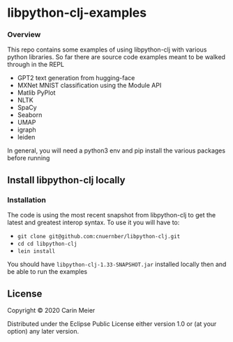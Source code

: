 # libpython-clj-examples

### Overview

This repo contains some examples of using libpython-clj with various python libraries.
So far there are source code examples meant to be walked through in the REPL

- GPT2 text generation from hugging-face
- MXNet MNIST classification using the Module API
- Matlib PyPlot
- NLTK
- SpaCy
- Seaborn
- UMAP
- igraph
- leiden

In general, you will need a python3 env and pip install the various packages
before running

## Install libpython-clj locally

### Installation

The code is using the most recent snapshot from libpython-clj to get the latest and greatest interop syntax. To use it you will have to:

* `git clone git@github.com:cnuernber/libpython-clj.git`
* `cd cd libpython-clj`
* `lein install`

You should have `libpython-clj-1.33-SNAPSHOT.jar` installed locally then and be able to run the examples




## License

Copyright © 2020 Carin Meier

Distributed under the Eclipse Public License either version 1.0 or (at
your option) any later version.
